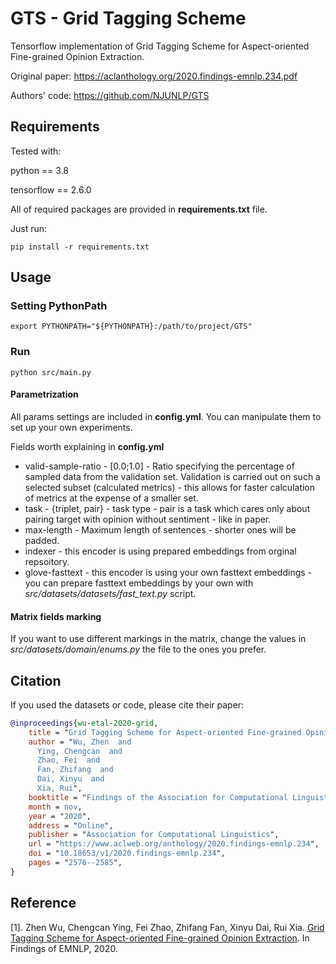 # GTS - Grid Tagging Scheme

Tensorflow implementation of Grid Tagging Scheme for Aspect-oriented Fine-grained Opinion Extraction. 

Original paper: https://aclanthology.org/2020.findings-emnlp.234.pdf

Authors' code: https://github.com/NJUNLP/GTS

## Requirements
Tested with:

python == 3.8

tensorflow == 2.6.0

All of required packages are provided in **requirements.txt** file.

Just run:
```
pip install -r requirements.txt
```
## Usage
### Setting PythonPath
```
export PYTHONPATH="${PYTHONPATH}:/path/to/project/GTS"
```
### Run
```
python src/main.py
```
#### Parametrization
All params settings are included in **config.yml**. You can manipulate them to set up your own experiments.

Fields worth explaining in **config.yml**
- valid-sample-ratio - [0.0;1.0] - Ratio specifying the percentage of sampled data from the validation set. Validation is carried out on such a selected subset (calculated metrics) - this allows for faster calculation of metrics at the expense of a smaller set.
- task - {triplet, pair} - task type - pair is a task which cares only about pairing target with opinion without sentiment - like in paper.
- max-length - Maximum length of sentences - shorter ones will be padded.
- indexer - this encoder is using prepared embeddings from orginal repsoitory.
- glove-fasttext - this encoder is using your own fasttext embeddings - you can prepare fasttext embeddings by your own with  *src/datasets/datasets/fast_text.py* script.
#### Matrix fields marking
If you want to use different markings in the matrix, change the values in *src/datasets/domain/enums.py* the file to the ones you prefer.

## Citation
If you used the datasets or code, please cite their paper:
```bibtex
@inproceedings{wu-etal-2020-grid,
    title = "Grid Tagging Scheme for Aspect-oriented Fine-grained Opinion Extraction",
    author = "Wu, Zhen  and
      Ying, Chengcan  and
      Zhao, Fei  and
      Fan, Zhifang  and
      Dai, Xinyu  and
      Xia, Rui",
    booktitle = "Findings of the Association for Computational Linguistics: EMNLP 2020",
    month = nov,
    year = "2020",
    address = "Online",
    publisher = "Association for Computational Linguistics",
    url = "https://www.aclweb.org/anthology/2020.findings-emnlp.234",
    doi = "10.18653/v1/2020.findings-emnlp.234",
    pages = "2576--2585",
}
```

## Reference
[1]. Zhen Wu, Chengcan Ying, Fei Zhao, Zhifang Fan, Xinyu Dai, Rui Xia. [Grid Tagging Scheme for Aspect-oriented Fine-grained Opinion Extraction](https://arxiv.org/pdf/2010.04640.pdf). In Findings of EMNLP, 2020.
